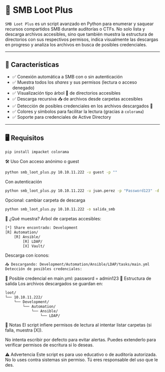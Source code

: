 # 🧰 SMB Loot Plus

`SMB Loot Plus` es un script avanzado en Python para enumerar y saquear recursos compartidos SMB durante auditorías o CTFs. No solo lista y descarga archivos accesibles, sino que también muestra la estructura de directorios con sus respectivos permisos, indica visualmente las descargas en progreso y analiza los archivos en busca de posibles credenciales.

---

## 🚀 Características

- ✅ Conexión automática a SMB con o sin autenticación  
- ✅ Muestra todos los *shares* y sus permisos (lectura o acceso denegado)  
- ✅ Visualización tipo árbol 📂 de directorios accesibles  
- ✅ Descarga recursiva 📥 de archivos desde carpetas accesibles  
- ✅ Detección de posibles credenciales en los archivos descargados 🔐  
- ✅ Colores y símbolos para facilitar la lectura (gracias a `colorama`)  
- ✅ Soporte para credenciales de Active Directory

---

## 🖥️ Requisitos

```bash
pip install impacket colorama
```
🛠 Uso
Con acceso anónimo o guest
```bash
python smb_loot_plus.py 10.10.11.222 -u guest -p ""
```
Con autenticación
```bash
python smb_loot_plus.py 10.10.11.222 -u juan.perez -p "Password123" -d DOMINIO
```
Opcional: cambiar carpeta de descarga
```bash
python smb_loot_plus.py 10.10.11.222 -o salida_smb
```
🧪 ¿Qué muestra?
Árbol de carpetas accesibles:

```bash
[*] Share encontrado: Development
[R] Automation/
    [R] Ansible/
        [R] LDAP/
        [X] Vault/
```
Descarga con íconos:

```bash
📥 Descargando: Development/Automation/Ansible/LDAP/tasks/main.yml
Detección de posibles credenciales:

```
🔐 Posible credencial en main.yml: password = admin123
📂 Estructura de salida
Los archivos descargados se guardan en:
```bash
loot/
└── 10.10.11.222/
    └── Development/
        └── Automation/
            └── Ansible/
                └── LDAP/
```       
📌 Notas
El script infiere permisos de lectura al intentar listar carpetas (si falla, muestra [X]).

No intenta escribir por defecto para evitar alertas. Puedes extenderlo para verificar permisos de escritura si lo deseas.

⚠️ Advertencia
Este script es para uso educativo o de auditoría autorizada. No lo uses contra sistemas sin permiso. Tú eres responsable del uso que le des.
